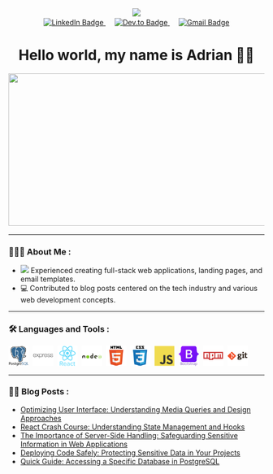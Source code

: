 <div id="header" align="center">
  <img src="https://media.giphy.com/media/v1.Y2lkPTc5MGI3NjExZDhjOXBhcXpqb2JpMTlnc2FyNnh0cHdpdTJwanJ1dzRhY2FjMjJ2ZiZlcD12MV9pbnRlcm5hbF9naWZfYnlfaWQmY3Q9cw/M9gbBd9nbDrOTu1Mqx/giphy.gif" width="100"/>
  <div id="badges">
    <a href="https://www.linkedin.com/in/adrian-carter-35610325a/">
      <img src="https://img.shields.io/badge/LinkedIn-blue?style=for-the-badge&logo=linkedin&logoColor=white" alt="LinkedIn Badge"/>
    </a>
    &emsp;
      <a href="https://dev.to/adrvnc">
      <img src="https://img.shields.io/badge/dev.to-0A0A0A?style=for-the-badge&logo=dev.to&logoColor=white" alt="Dev.to Badge"/>
    </a>
    &emsp;
    <a href="mailto:abcarter46@gmail.com">
      <img src="https://img.shields.io/badge/Gmail-D14836?style=for-the-badge&logo=gmail&logoColor=white" alt="Gmail Badge"/>
    </a>
  </div>
  <h1>
    Hello world, my name is Adrian 👋🏽
  </h1>
</div>

<div align="center">
  <img src="https://media.giphy.com/media/v1.Y2lkPTc5MGI3NjExdmo4NnV4a29zaHM2MHBwbDk2Zno5YTdpNXB4Ym1meTVrNTJ2cHluZSZlcD12MV9pbnRlcm5hbF9naWZfYnlfaWQmY3Q9Zw/dWesBcTLavkZuG35MI/giphy.gif" width="600" height="300"/>
</div>

  ---

  ### 👨🏽‍💻 About Me :

-  <img src="https://media.giphy.com/media/WUlplcMpOCEmTGBtBW/giphy.gif" width="30"> Experienced creating full-stack web applications, landing pages, and email templates.
- :computer: Contributed to blog posts centered on the tech industry and various web development concepts. 

---

### :hammer_and_wrench: Languages and Tools :
<img src="https://github.com/devicons/devicon/blob/master/icons/postgresql/postgresql-original-wordmark.svg" title="PostgreSQL" alt="PostgreSQL" width="40" height="40"/>&nbsp;
<img src="https://github.com/devicons/devicon/blob/master/icons/express/express-original-wordmark.svg" title="ExpressJS" alt="ExpressJS" width="40" height="40"/>&nbsp;
<img src="https://github.com/devicons/devicon/blob/master/icons/react/react-original-wordmark.svg" title="React" alt="React" width="40" height="40"/>&nbsp;
<img src="https://github.com/devicons/devicon/blob/master/icons/nodejs/nodejs-original-wordmark.svg" title="NodeJS" alt="NodeJS" width="40" height="40"/>&nbsp;
<img src="https://github.com/devicons/devicon/blob/master/icons/html5/html5-original-wordmark.svg" title="HTML" alt="HTML" width="40" height="40"/>&nbsp;
<img src="https://github.com/devicons/devicon/blob/master/icons/css3/css3-original-wordmark.svg" title="CSS" alt="CSS" width="40" height="40"/>&nbsp;
<img src="https://github.com/devicons/devicon/blob/master/icons/javascript/javascript-original.svg" title="JavaScript" alt="JavaScript" width="40" height="40"/>&nbsp;
<img src="https://github.com/devicons/devicon/blob/master/icons/bootstrap/bootstrap-original-wordmark.svg" title="Bootstrap" alt="Bootstrap" width="40" height="40"/>&nbsp;
<img src="https://github.com/devicons/devicon/blob/master/icons/npm/npm-original-wordmark.svg" title="NPM" alt="NPM" width="40" height="40"/>&nbsp;
<img src="https://github.com/devicons/devicon/blob/master/icons/git/git-original-wordmark.svg" title="Git" alt="Git" width="40" height="40"/>&nbsp;

--- 

### ✍🏽 Blog Posts :

<!-- BLOG-POST-LIST:START -->
- [Optimizing User Interface: Understanding Media Queries and Design Approaches](https://dev.to/adrvnc/optimizing-ui-understanding-media-queries-and-design-approaches-f1i)
- [React Crash Course: Understanding State Management and Hooks](https://dev.to/adrvnc/react-crash-course-understanding-state-management-and-hooks-1n2b)
- [The Importance of Server-Side Handling: Safeguarding Sensitive Information in Web Applications](https://dev.to/adrvnc/the-importance-of-server-side-handling-safeguarding-sensitive-information-in-web-applications-3m01)
- [Deploying Code Safely: Protecting Sensitive Data in Your Projects](https://dev.to/adrvnc/deploying-code-safely-protecting-sensitive-data-in-your-projects-3009)
- [Quick Guide: Accessing a Specific Database in PostgreSQL](https://dev.to/adrvnc/quick-guide-accessing-a-specific-database-in-postgresql-faj)
<!-- BLOG-POST-LIST:END -->


